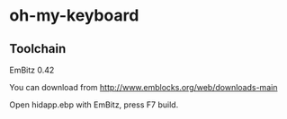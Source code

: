 # oh-my-keyboard

Toolchain
---------

EmBitz 0.42

You can download from http://www.emblocks.org/web/downloads-main

Open hidapp.ebp with EmBitz, press F7 build.
